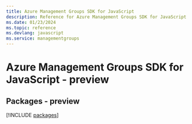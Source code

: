 ```yaml
---
title: Azure Management Groups SDK for JavaScript
description: Reference for Azure Management Groups SDK for JavaScript
ms.date: 01/23/2024
ms.topic: reference
ms.devlang: javascript
ms.service: managementgroups
---
```

# Azure Management Groups SDK for JavaScript - preview
## Packages - preview
[!INCLUDE [packages](management-groups-index.md)]